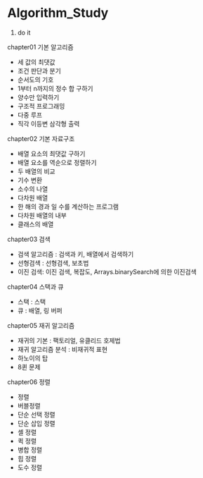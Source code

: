 # Algorithm_Study 
1. do it 

chapter01 기본 알고리즘  <br>
 - 세 값의 최댓값 
 - 조건 판단과 분기
 - 순서도의 기호
 - 1부터 n까지의 정수 합 구하기
 - 양수만 입력하기
 - 구조적 프로그래밍
 - 다중 루프
 - 직각 이등변 삼각형 출력 
  
chapter02 기본 자료구조  <br>
 - 배열 요소의 최댓값 구하기
 - 배열 요소를 역순으로 정렬하기
 - 두 배열의 비교
 - 기수 변환
 - 소수의 나열
 - 다차원 배열
 - 한 해의 경과 일 수를 계산하는 프로그램
 - 다차원 배열의 내부   
 - 클래스의 배열

chapter03 검색  <br>
- 검색 알고리즘 : 검색과 키, 배열에서 검색하기 
- 선형검색 : 선형검색, 보초법
- 이진 검색: 이진 검색, 복잡도, Arrays.binarySearch에 의한 이진검색

chapter04 스택과 큐 <br>
- 스택 : 스택 
- 큐 : 배열, 링 버퍼

chapter05 재귀 알고리즘 <br>
- 재귀의 기본 : 팩토리얼, 유클리드 호제법
- 재귀 알고리즘 분석 : 비재귀적 표현
- 하노이의 탑
- 8퀸 문제 

chapter06 정렬 <br>
- 정렬
- 버블정렬
- 단순 선택 정렬
- 단순 삽입 정렬
- 셸 정렬 
- 퀵 정렬
- 병합 정렬
- 힙 정렬
- 도수 정렬
